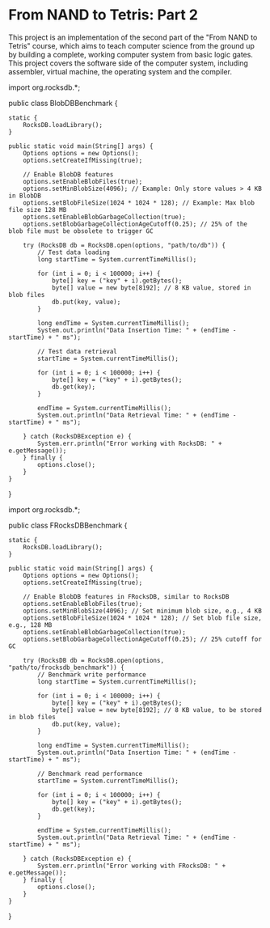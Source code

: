 # From NAND to Tetris: Part 2

This project is an implementation of the second part of the
"From NAND to Tetris" course, which aims to teach computer
science from the ground up by building a complete,
working computer system from basic logic gates.
This project covers the software side of the computer
system, including assembler, virtual machine, the operating
system and the compiler.


import org.rocksdb.*;

public class BlobDBBenchmark {

    static {
        RocksDB.loadLibrary();
    }

    public static void main(String[] args) {
        Options options = new Options();
        options.setCreateIfMissing(true);
        
        // Enable BlobDB features
        options.setEnableBlobFiles(true);
        options.setMinBlobSize(4096); // Example: Only store values > 4 KB in BlobDB
        options.setBlobFileSize(1024 * 1024 * 128); // Example: Max blob file size 128 MB
        options.setEnableBlobGarbageCollection(true);
        options.setBlobGarbageCollectionAgeCutoff(0.25); // 25% of the blob file must be obsolete to trigger GC
        
        try (RocksDB db = RocksDB.open(options, "path/to/db")) {
            // Test data loading
            long startTime = System.currentTimeMillis();
            
            for (int i = 0; i < 100000; i++) {
                byte[] key = ("key" + i).getBytes();
                byte[] value = new byte[8192]; // 8 KB value, stored in blob files
                db.put(key, value);
            }

            long endTime = System.currentTimeMillis();
            System.out.println("Data Insertion Time: " + (endTime - startTime) + " ms");

            // Test data retrieval
            startTime = System.currentTimeMillis();
            
            for (int i = 0; i < 100000; i++) {
                byte[] key = ("key" + i).getBytes();
                db.get(key);
            }

            endTime = System.currentTimeMillis();
            System.out.println("Data Retrieval Time: " + (endTime - startTime) + " ms");

        } catch (RocksDBException e) {
            System.err.println("Error working with RocksDB: " + e.getMessage());
        } finally {
            options.close();
        }
    }
}


import org.rocksdb.*;

public class FRocksDBBenchmark {

    static {
        RocksDB.loadLibrary();
    }

    public static void main(String[] args) {
        Options options = new Options();
        options.setCreateIfMissing(true);

        // Enable BlobDB features in FRocksDB, similar to RocksDB
        options.setEnableBlobFiles(true);
        options.setMinBlobSize(4096); // Set minimum blob size, e.g., 4 KB
        options.setBlobFileSize(1024 * 1024 * 128); // Set blob file size, e.g., 128 MB
        options.setEnableBlobGarbageCollection(true);
        options.setBlobGarbageCollectionAgeCutoff(0.25); // 25% cutoff for GC

        try (RocksDB db = RocksDB.open(options, "path/to/frocksdb_benchmark")) {
            // Benchmark write performance
            long startTime = System.currentTimeMillis();
            
            for (int i = 0; i < 100000; i++) {
                byte[] key = ("key" + i).getBytes();
                byte[] value = new byte[8192]; // 8 KB value, to be stored in blob files
                db.put(key, value);
            }

            long endTime = System.currentTimeMillis();
            System.out.println("Data Insertion Time: " + (endTime - startTime) + " ms");

            // Benchmark read performance
            startTime = System.currentTimeMillis();
            
            for (int i = 0; i < 100000; i++) {
                byte[] key = ("key" + i).getBytes();
                db.get(key);
            }

            endTime = System.currentTimeMillis();
            System.out.println("Data Retrieval Time: " + (endTime - startTime) + " ms");

        } catch (RocksDBException e) {
            System.err.println("Error working with FRocksDB: " + e.getMessage());
        } finally {
            options.close();
        }
    }
}


